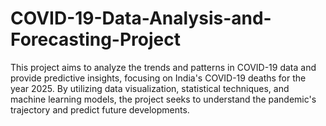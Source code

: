 # COVID-19-Data-Analysis-and-Forecasting-Project
This project aims to analyze the trends and patterns in COVID-19 data and provide predictive insights, focusing on India's COVID-19 deaths for the year 2025. By utilizing data visualization, statistical techniques, and machine learning models, the project seeks to understand the pandemic's trajectory and predict future developments.
